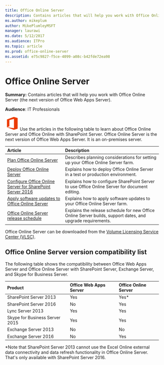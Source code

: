 ```yaml
---
title: Office Online Server
description: Contains articles that will help you work with Office Online Server (the next version of Office Web Apps Server).
ms.author: mikeplum
author: MikePlumleyMSFT
manager: laurawi
ms.date: 5/12/2017
ms.audience: ITPro
ms.topic: article
ms.prod: office-online-server
ms.assetid: e75c9827-f5ce-4099-a08c-b42fde72ea98
---
```



# Office Online Server

 **Summary:** Contains articles that will help you work with Office Online Server (the next version of Office Web Apps Server).
  
    
    


 **Audience**: IT Professionals
  
    
    


![Office 2013 logo](images/Office2013Logo.png)Use the articles in the following table to learn about Office Online Server and Office Online with SharePoint Server. Office Online Server is the next version of Office Web Apps Server. It is an on-premises server.
  
    
    



|**Article**|**Description**|
|:-----|:-----|
| [Plan Office Online Server](plan-office-online-server.md) <br/> |Describes planning considerations for setting up your Office Online Server farm.  <br/> |
| [Deploy Office Online Server](deploy-office-online-server.md) <br/> |Explains how to deploy Office Online Server in a test or production environment.  <br/> |
| [Configure Office Online Server for SharePoint Server 2016](configure-office-online-server-for-sharepoint-server-2016/configure-office-online-server-for-sharepoint-server-2016.md) <br/> |Explains how to configure SharePoint Server to use Office Online Server for document editing.  <br/> |
| [Apply software updates to Office Online Server](apply-software-updates-to-office-online-server.md) <br/> |Explains how to apply software updates to your Office Online Server farm.  <br/> |
| [Office Online Server release schedule](office-online-server-release-schedule.md) <br/> |Explains the release schedule for new Office Online Server builds, support dates, and upgrade requirements.  <br/> |
   

Office Online Server can be downloaded from the  [Volume Licensing Service Center (VLSC)](https://go.microsoft.com/fwlink/p/?LinkId=256561).
  
    
    


## Office Online Server version compatibility list
<a name="version"> </a>

The following table shows the compatibility between Office Web Apps Server and Office Online Server with SharePoint Server, Exchange Server, and Skype for Business Server.
  
    
    


|**Product**|**Office Web Apps Server**|**Office Online Server**|
|:-----|:-----|:-----|
|SharePoint Server 2013  <br/> |Yes  <br/> |Yes*  <br/> |
|SharePoint Server 2016  <br/> |No  <br/> |Yes  <br/> |
|Lync Server 2013  <br/> |Yes  <br/> |Yes  <br/> |
|Skype for Business Server 2015  <br/> |Yes  <br/> |Yes  <br/> |
|Exchange Server 2013  <br/> |No  <br/> |No  <br/> |
|Exchange Server 2016  <br/> |No  <br/> |Yes  <br/> |
   
*Note that SharePoint Server 2013 cannot use the Excel Online external data connectivity and data refresh functionality in Office Online Server. That's only available with SharePoint Server 2016.
  
    
    

